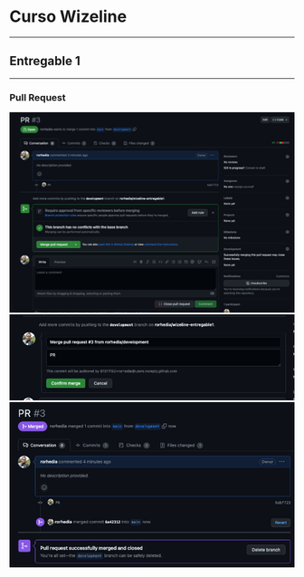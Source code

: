 # Curso Wizeline
***
## Entregable 1

***
### Pull Request
![pr1](./pr1.jpg "pr1")
![pr2](./pr2.jpg "pr2")
![pr3](./pr3.jpg "pr3")